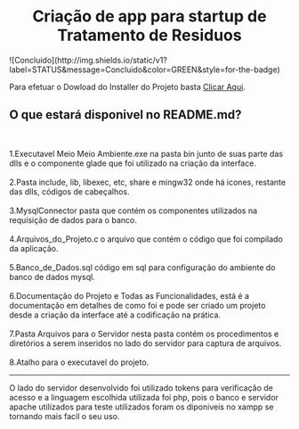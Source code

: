 <h1 align="center"> Criação de app para startup de Tratamento de Residuos </h1>
![Concluido](http://img.shields.io/static/v1?label=STATUS&message=Concluido&color=GREEN&style=for-the-badge)

Para efetuar o Dowload do Installer do Projeto basta  [Clicar Aqui](https://drive.google.com/file/d/1xbxh8SHUmvMAg3J6VALALKRgQCl5XUp4/view?usp=sharing).<br>
<h2>O que estará disponivel no README.md?</h2><br>

  1.Executavel Meio Meio Ambiente.exe na pasta bin junto de suas parte das dlls e o componente glade que foi utilizado na criação da interface.<br>  
  2.Pasta include, lib, libexec, etc, share e mingw32 onde há icones, restante das dlls, códigos de cabeçalhos.<br><br>
  3.MysqlConnector pasta que contém os componentes utilizados na requisição de dados para o banco.<br><br>
  4.Arquivos_do_Projeto.c o arquivo que contém o código que foi compilado da aplicação.<br><br>
  5.Banco_de_Dados.sql código em sql para configuração do ambiente do banco de dados mysql.<br><br>
  6.Documentação do Projeto e Todas as Funcionalidades, está é a documentação em detalhes de como foi e pode ser criado um projeto desde a criação da interface até a codificação na prática.<br><br>
  7.Pasta Arquivos para o Servidor nesta pasta contém os procedimentos e diretórios a serem inseridos no lado do servidor para captura de arquivos.<br><br>
  8.Atalho para o executavel do projeto.<br>
  <hr>

O lado do servidor desenvolvido foi utilizado tokens para verificação de acesso e a linguagem escolhida utilizada foi php, pois o banco e servidor apache utilizados para teste utilizados foram os diponiveis no xampp se tornando mais facil o seu uso.
